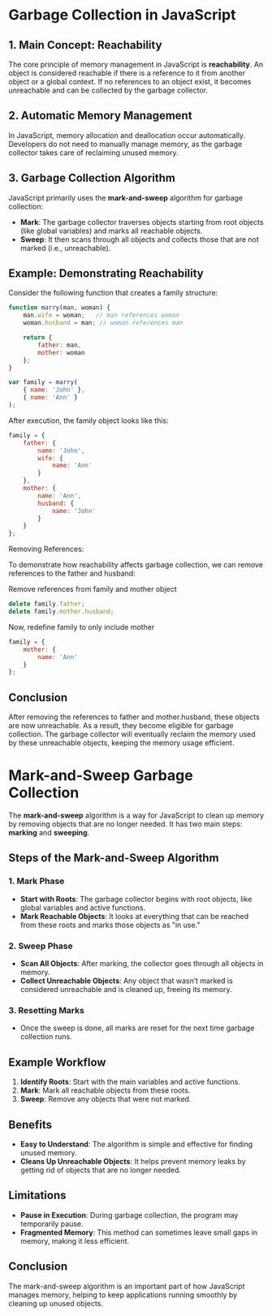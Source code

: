 # Garbage Collection in JavaScript

## 1. Main Concept: Reachability
The core principle of memory management in JavaScript is **reachability**. An object is considered reachable if there is a reference to it from another object or a global context. If no references to an object exist, it becomes unreachable and can be collected by the garbage collector.

## 2. Automatic Memory Management
In JavaScript, memory allocation and deallocation occur automatically. Developers do not need to manually manage memory, as the garbage collector takes care of reclaiming unused memory.

## 3. Garbage Collection Algorithm
JavaScript primarily uses the **mark-and-sweep** algorithm for garbage collection:
- **Mark**: The garbage collector traverses objects starting from root objects (like global variables) and marks all reachable objects.
- **Sweep**: It then scans through all objects and collects those that are not marked (i.e., unreachable).

## Example: Demonstrating Reachability

Consider the following function that creates a family structure:

```javascript
function marry(man, woman) {
    man.wife = woman;   // man references woman
    woman.husband = man; // woman references man

    return {
        father: man,
        mother: woman
    };
}

var family = marry(
    { name: 'John' }, 
    { name: 'Ann' }
);
```
After execution, the family object looks like this:
```javascript
family = {
    father: {
        name: 'John',
        wife: {
            name: 'Ann'
        }
    },
    mother: {
        name: 'Ann',
        husband: {
            name: 'John'
        }
    }
};
```

Removing References:

To demonstrate how reachability affects garbage collection, we can remove references to the father and husband:

Remove references from family and mother object
```javascript
delete family.father;
delete family.mother.husband;
```

Now, redefine family to only include mother
```javascript
family = {
    mother: {
        name: 'Ann'
    }
};
```

## Conclusion

After removing the references to father and mother.husband, these objects are now unreachable.
As a result, they become eligible for garbage collection.
The garbage collector will eventually reclaim the memory used by these unreachable objects, keeping the memory usage efficient.

# Mark-and-Sweep Garbage Collection

The **mark-and-sweep** algorithm is a way for JavaScript to clean up memory by removing objects that are no longer needed. It has two main steps: **marking** and **sweeping**.

## Steps of the Mark-and-Sweep Algorithm

### 1. Mark Phase
- **Start with Roots**: The garbage collector begins with root objects, like global variables and active functions.
- **Mark Reachable Objects**: It looks at everything that can be reached from these roots and marks those objects as "in use."

### 2. Sweep Phase
- **Scan All Objects**: After marking, the collector goes through all objects in memory.
- **Collect Unreachable Objects**: Any object that wasn’t marked is considered unreachable and is cleaned up, freeing its memory.

### 3. Resetting Marks
- Once the sweep is done, all marks are reset for the next time garbage collection runs.

## Example Workflow
1. **Identify Roots**: Start with the main variables and active functions.
2. **Mark**: Mark all reachable objects from these roots.
3. **Sweep**: Remove any objects that were not marked.

## Benefits
- **Easy to Understand**: The algorithm is simple and effective for finding unused memory.
- **Cleans Up Unreachable Objects**: It helps prevent memory leaks by getting rid of objects that are no longer needed.

## Limitations
- **Pause in Execution**: During garbage collection, the program may temporarily pause.
- **Fragmented Memory**: This method can sometimes leave small gaps in memory, making it less efficient.

## Conclusion
The mark-and-sweep algorithm is an important part of how JavaScript manages memory, helping to keep applications running smoothly by cleaning up unused objects.

